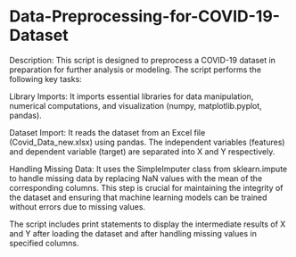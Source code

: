 # Data-Preprocessing-for-COVID-19-Dataset
Description:
This script is designed to preprocess a COVID-19 dataset in preparation for further analysis or modeling. The script performs the following key tasks:

Library Imports: It imports essential libraries for data manipulation, numerical computations, and visualization (numpy, matplotlib.pyplot, pandas).

Dataset Import: It reads the dataset from an Excel file (Covid_Data_new.xlsx) using pandas. The independent variables (features) and dependent variable (target) are separated into X and Y respectively.

Handling Missing Data: It uses the SimpleImputer class from sklearn.impute to handle missing data by replacing NaN values with the mean of the corresponding columns. This step is crucial for maintaining the integrity of the dataset and ensuring that machine learning models can be trained without errors due to missing values.

The script includes print statements to display the intermediate results of X and Y after loading the dataset and after handling missing values in specified columns.
